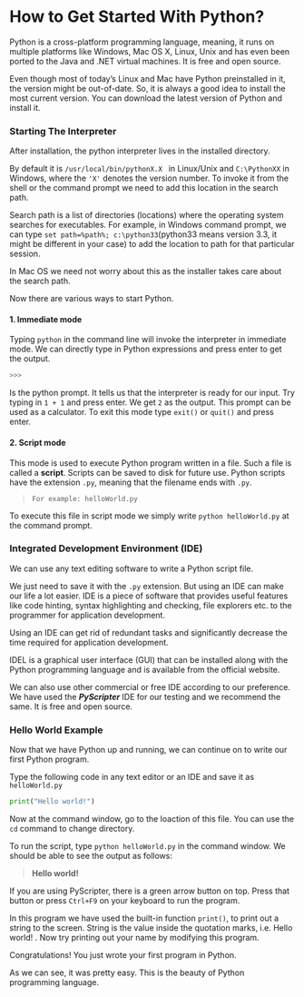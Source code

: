 #  How to Get Started With Python?

Python is a cross-platform programming language, meaning, it runs on multiple platforms like Windows, Mac OS X, Linux, Unix and has even been ported to the Java and .NET virtual machines. It is free and open source.

Even though most of today’s Linux and Mac have Python preinstalled in it, the version might be out-of-date. So, it is always a good idea to install the most current version. You can download the latest version of Python and install it.

### Starting The Interpreter

After installation, the python interpreter lives in the installed directory.

By default it is `/usr/local/bin/pythonX.X ` in Linux/Unix and  `C:\PythonXX` in Windows, where the `'X'` denotes the version number. To invoke it from the shell or the command prompt we need to add this location in the search path.

Search path is a list of directories (locations) where the operating system searches for executables. For example, in Windows command prompt, we can type `set path=%path%; c:\python33`(python33 means version 3.3, it might be different in your case) to add the location to path for that particular session.

In Mac OS we need not worry about this as the installer takes care about the search path.

Now there are various ways to start Python.

#### 1. Immediate mode

Typing `python` in the command line will invoke the interpreter in immediate mode. We can directly type in Python expressions and press enter to get the output.
```python
>>> 
```
Is the python prompt. It tells us that the interpreter is ready for our input. Try typing in `1 + 1` and press enter. We get `2` as the output. This prompt can be used as a calculator. To exit this mode type `exit()` or `quit()` and press enter.

#### 2. Script mode

This mode is used to execute Python program written in a file. Such a file is called a **script**. Scripts can be saved to disk for future use. Python scripts have the extension `.py`, meaning that the filename ends with `.py`.

>`For example: helloWorld.py`

To execute this file in script mode we simply write `python helloWorld.py` at the command prompt.

### Integrated Development Environment (IDE)

We can use any text editing software to write a Python script file.

We just need to save it with the `.py` extension. But using an IDE can make our life a lot easier. IDE is a piece of software that provides useful features like code hinting, syntax highlighting and checking, file explorers etc. to the programmer for application development.

Using an IDE can get rid of redundant tasks and significantly decrease the time required for application development.

IDEL is a graphical user interface (GUI) that can be installed along with the Python programming language and is available from the official website.

We can also use other commercial or free IDE according to our preference. We have used the ***PyScripter*** IDE for our testing and we recommend the same. It is free and open source.

### Hello World Example

Now that we have Python up and running, we can continue on to write our first Python program.

Type the following code in any text editor or an IDE and save it as `helloWorld.py`

```python
print("Hello world!")
```

Now at the command window, go to the loaction of this file. You can use the `cd` command to change directory.

To run the script, type `python helloWorld.py` in the command window. We should be able to see the output as follows:

>**Hello world!**

If you are using PyScripter, there is a green arrow button on top. Press that button or press `Ctrl+F9` on your keyboard to run the program.

In this program we have used the built-in function `print()`, to print out a string to the screen. String is the value inside the quotation marks, i.e. Hello world! . Now try printing out your name by modifying this program.

Congratulations! You just wrote your first program in Python.

As we can see, it was pretty easy. This is the beauty of Python programming language.